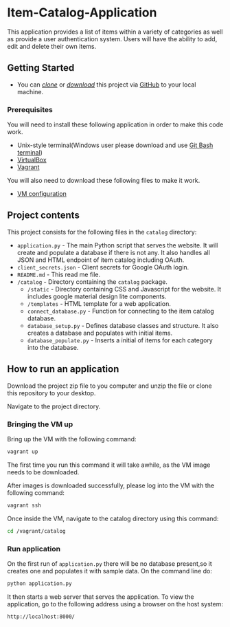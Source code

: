 # Item-Catalog-Application

This application provides a list of items within a variety of categories as well as provide a user authentication system. Users will have the ability to add, edit and delete their own items.

## Getting Started
* You can *[clone](https://github.com/arrickx/Item-Catalog-Application.git)* or *[download](https://github.com/arrickx/Item-Catalog-Application.git)* this project via [GitHub](https://github.com) to your local machine.

### Prerequisites
You will need to install these following application in order to make this code work.
* Unix-style terminal(Windows user please download and use [Git Bash terminal](https://git-scm.com/downloads))
* [VirtualBox](https://www.virtualbox.org/wiki/Downloads)
* [Vagrant](https://www.vagrantup.com/downloads.html)

You will also need to download these following files to make it work.
* [VM configuration](https://d17h27t6h515a5.cloudfront.net/topher/2017/August/59822701_fsnd-virtual-machine/fsnd-virtual-machine.zip)

## Project contents

This project consists for the following files in the `catalog` directory:

* `application.py` - The main Python script that serves the website. It will create and populate a database if there is not any. It also handles all JSON and HTML endpoint of item catalog including OAuth. 
* `client_secrets.json` - Client secrets for Google OAuth login.
* `README.md` - This read me file.
* `/catalog` - Directory containing the `catalog` package.
    * `/static` - Directory containing CSS and Javascript for the website. It includes google material design lite components.
    * `/templates` - HTML template for a web application. 
    * `connect_database.py` - Function for connecting to the item catalog database.
    * `database_setup.py` - Defines database classes and structure. It also creates a database and populates with initial items.
    * `database_populate.py` - Inserts a initial of items for each category into the database.

## How to run an application
Download the project zip file to you computer and unzip the file  or clone this repository to your desktop.

Navigate to the project directory. 

### Bringing the VM up
Bring up the VM with the following command:

```bash
vagrant up
```

The first time you run this command it will take awhile, as the VM image needs to be downloaded.

After images is downloaded successfully, please log into the VM with the following command:

```bash
vagrant ssh
```
Once inside the VM, navigate to the catalog directory using this command: 

```bash
cd /vagrant/catalog
```

### Run application
On the first run of `application.py` there will be no database present,so it creates one and populates it with sample data. On the command line do:

```bash
python application.py
```

It then starts a web server that serves the application. To view the application, go to the following address using a browser on the host system:

```
http://localhost:8000/
```
